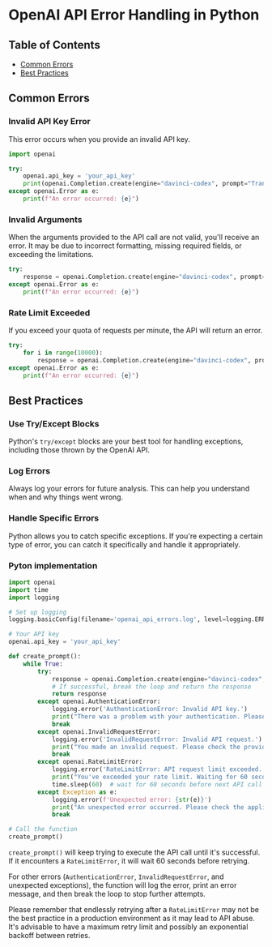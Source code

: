 # OpenAI API Error Handling in Python

## Table of Contents
- [Common Errors](#common-errors)
- [Best Practices](#best-practices)

## Common Errors

### Invalid API Key Error

This error occurs when you provide an invalid API key.

```python
import openai

try:
    openai.api_key = 'your_api_key'
    print(openai.Completion.create(engine="davinci-codex", prompt="Translate this English text to French: '{}'", max_tokens=60))
except openai.Error as e:
    print(f"An error occurred: {e}")
```

### Invalid Arguments

When the arguments provided to the API call are not valid, you'll receive an error. It may be due to incorrect formatting, missing required fields, or exceeding the limitations.

```python
try:
    response = openai.Completion.create(engine="davinci-codex", prompt="Translate this English text to French: '{}'", max_tokens=70000)
except openai.Error as e:
    print(f"An error occurred: {e}")
```

### Rate Limit Exceeded

If you exceed your quota of requests per minute, the API will return an error.

```python
try:
    for i in range(10000):
        response = openai.Completion.create(engine="davinci-codex", prompt="Hello, world!", max_tokens=5)
except openai.Error as e:
    print(f"An error occurred: {e}")
```

## Best Practices

### Use Try/Except Blocks

Python's `try/except` blocks are your best tool for handling exceptions, including those thrown by the OpenAI API.

### Log Errors

Always log your errors for future analysis. This can help you understand when and why things went wrong.

### Handle Specific Errors

Python allows you to catch specific exceptions. If you're expecting a certain type of error, you can catch it specifically and handle it appropriately.

### Pyton implementation

```python
import openai
import time
import logging

# Set up logging
logging.basicConfig(filename='openai_api_errors.log', level=logging.ERROR)

# Your API key
openai.api_key = 'your_api_key'

def create_prompt():
    while True:
        try:
            response = openai.Completion.create(engine="davinci-codex", prompt="Translate this English text to French: '{}'", max_tokens=60)
            # If successful, break the loop and return the response
            return response
        except openai.AuthenticationError:
            logging.error('AuthenticationError: Invalid API key.')
            print("There was a problem with your authentication. Please check your API key.")
            break
        except openai.InvalidRequestError:
            logging.error('InvalidRequestError: Invalid API request.')
            print("You made an invalid request. Please check the provided parameters.")
            break
        except openai.RateLimitError:
            logging.error('RateLimitError: API request limit exceeded.')
            print("You've exceeded your rate limit. Waiting for 60 seconds before retrying...")
            time.sleep(60)  # wait for 60 seconds before next API call
        except Exception as e:
            logging.error(f'Unexpected error: {str(e)}')
            print("An unexpected error occurred. Please check the application logs.")
            break

# Call the function
create_prompt()
```

`create_prompt()` will keep trying to execute the API call until it's successful. If it encounters a `RateLimitError`, it will wait 60 seconds before retrying. 

For other errors (`AuthenticationError`, `InvalidRequestError`, and unexpected exceptions), the function will log the error, print an error message, and then break the loop to stop further attempts. 

Please remember that endlessly retrying after a `RateLimitError` may not be the best practice in a production environment as it may lead to API abuse. It's advisable to have a maximum retry limit and possibly an exponential backoff between retries.